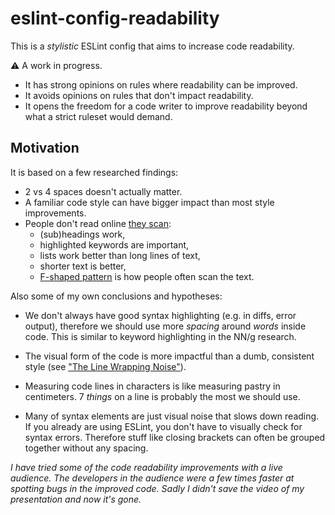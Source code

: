 # eslint-config-readability

This is a _stylistic_ ESLint config that aims to increase code readability.

⚠️  A work in progress.

- It has strong opinions on rules where readability can be improved.
- It avoids opinions on rules that don't impact readability.
- It opens the freedom for a code writer to improve readability beyond what a strict ruleset would demand.

## Motivation

It is based on a few researched findings:

- 2 vs 4 spaces doesn't actually matter.
- A familiar code style can have bigger impact than most style improvements.
- People don't read online [they scan](https://www.nngroup.com/articles/how-people-read-online/):
    - (sub)headings work,
    - highlighted keywords are important,
    - lists work better than long lines of text,
    - shorter text is better,
    - [F-shaped pattern](https://www.nngroup.com/articles/f-shaped-pattern-reading-web-content/) is how people often scan the text.

Also some of my own conclusions and hypotheses:

- We don't always have good syntax highlighting (e.g. in diffs, error output), therefore we should use more _spacing_ around _words_ inside code. This is similar to keyword highlighting in the NN/g research.

- The visual form of the code is more impactful than a dumb, consistent style (see ["The Line Wrapping Noise"](https://antfu.me/posts/why-not-prettier#the-line-wrapping-noise)).

- Measuring code lines in characters is like measuring pastry in centimeters. 7 _things_ on a line is probably the most we should use.

- Many of syntax elements are just visual noise that slows down reading. If you already are using ESLint, you don't have to visually check for syntax errors. Therefore stuff like closing brackets can often be grouped together without any spacing.


_I have tried some of the code readability improvements with a live audience. The developers in the audience were a few times faster at spotting bugs in the improved code. Sadly I didn't save the video of my presentation and now it's gone._
